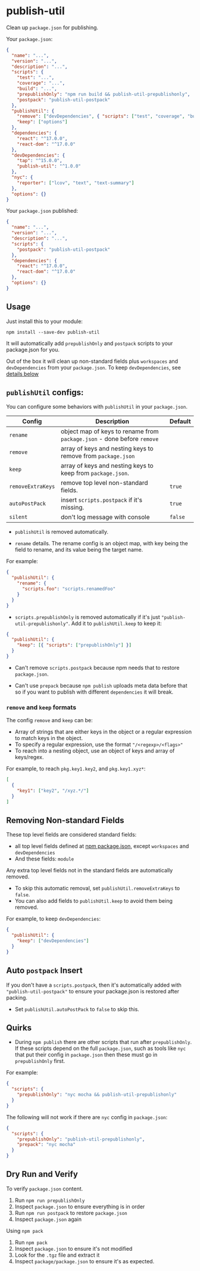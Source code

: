 # publish-util

Clean up `package.json` for publishing.

Your `package.json`:

```json
{
  "name": "...",
  "version": "...",
  "description": "...",
  "scripts": {
    "test": "...",
    "coverage": "...",
    "build": "...",
    "prepublishOnly": "npm run build && publish-util-prepublishonly",
    "postpack": "publish-util-postpack"
  },
  "publishUtil": {
    "remove": ["devDependencies", { "scripts": ["test", "coverage", "build"] }],
    "keep": ["options"]
  },
  "dependencies": {
    "react": "^17.0.0",
    "react-dom": "^17.0.0"
  },
  "devDependencies": {
    "tap": "^15.0.0",
    "publish-util": "^1.0.0"
  },
  "nyc": {
    "reporter": ["lcov", "text", "text-summary"]
  },
  "options": {}
}
```

Your `package.json` published:

```json
{
  "name": "...",
  "version": "...",
  "description": "...",
  "scripts": {
    "postpack": "publish-util-postpack"
  },
  "dependencies": {
    "react": "^17.0.0",
    "react-dom": "^17.0.0"
  },
  "options": {}
}
```

## Usage

Just install this to your module:

`npm install --save-dev publish-util`

It will automatically add `prepublishOnly` and `postpack` scripts to your package.json for you.

Out of the box it will clean up non-standard fields plus `workspaces` and `devDependencies` from your `package.json`. To keep `devDependencies`, see [details below](#removing-non-standard-fields)

## `publishUtil` configs:

You can configure some behaviors with `publishUtil` in your `package.json`.

| Config            | Description                                                             | Default |
| ----------------- | ----------------------------------------------------------------------- | ------- |
| `rename`          | object map of keys to rename from `package.json` - done before `remove` |         |
| `remove`          | array of keys and nesting keys to remove from `package.json`            |         |
| `keep`            | array of keys and nesting keys to keep from `package.json`.             |         |
| `removeExtraKeys` | remove top level non-standard fields.                                   | `true`  |
| `autoPostPack`    | insert `scripts.postpack` if it's missing.                              | `true`  |
| `silent`          | don't log message with console                                          | `false` |

- `publishUtil` is removed automatically.

- `rename` details. The rename config is an object map, with key being the field to rename, and its value being the target name.

For example:

```json
{
  "publishUtil": {
    "rename": {
      "scripts.foo": "scripts.renamedFoo"
    }
  }
}
```

- `scripts.prepublishOnly` is removed automatically if it's just `"publish-util-prepublishonly"`. Add it to `publishUtil.keep` to keep it:

```json
{
  "publishUtil": {
    "keep": [{ "scripts": ["prepublishOnly"] }]
  }
}
```

- Can't remove `scripts.postpack` because npm needs that to restore `package.json`.

- Can't use `prepack` because `npm publish` uploads meta data before that so if you want to publish with different `dependencies` it will break.

### `remove` and `keep` formats

The config `remove` and `keep` can be:

- Array of strings that are either keys in the object or a regular expression to match keys in the object.
- To specify a regular expression, use the format `"/<regexp>/<flags>"`
- To reach into a nesting object, use an object of keys and array of keys/regex.

For example, to reach `pkg.key1.key2`, and `pkg.key1.xyz*`:

```json
[
  {
    "key1": ["key2", "/xyz.*/"]
  }
]
```

## Removing Non-standard Fields

These top level fields are considered standard fields:

- all top level fields defined at [npm package.json](https://docs.npmjs.com/cli/v7/configuring-npm/package-json), except `workspaces` and `devDependencies`
- And these fields: `module`

Any extra top level fields not in the standard fields are automatically removed.

- To skip this automatic removal, set `publishUtil.removeExtraKeys` to `false`.
- You can also add fields to `publishUtil.keep` to avoid them being removed.

For example, to keep `devDependencies`:

```json
{
  "publishUtil": {
    "keep": ["devDependencies"]
  }
}
```

## Auto `postpack` Insert

If you don't have a `scripts.postpack`, then it's automatically added with `"publish-util-postpack"` to ensure your package.json is restored after packing.

- Set `publishUtil.autoPostPack` to `false` to skip this.

## Quirks

- During `npm publish` there are other scripts that run after `prepublishOnly`. If these scripts depend on the full `package.json`, such as tools like `nyc` that put their config in `package.json` then these must go in `prepublishOnly` first.

For example:

```json
{
  "scripts": {
    "prepublishOnly": "nyc mocha && publish-util-prepublishonly"
  }
}
```

The following will not work if there are `nyc` config in `package.json`:

```json
{
  "scripts": {
    "prepublishOnly": "publish-util-prepublishonly",
    "prepack": "nyc mocha"
  }
}
```

## Dry Run and Verify

To verify `package.json` content.

1. Run `npm run prepublishOnly`
2. Inspect `package.json` to ensure everything is in order
3. Run `npm run postpack` to restore `package.json`
4. Inspect `package.json` again

Using `npm pack`

1. Run `npm pack`
2. Inspect `package.json` to ensure it's not modified
3. Look for the `.tgz` file and extract it
4. Inspect `package/package.json` to ensure it's as expected.
